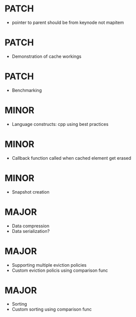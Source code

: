 # PATCH
- pointer to parent should be from keynode not mapitem

# PATCH
- Demonstration of cache workings

# PATCH
- Benchmarking

# MINOR
- Language constructs: cpp using best practices

# MINOR
- Callback function called when cached element get erased

# MINOR 
- Snapshot creation

# MAJOR 
- Data compression
- Data serialization?

# MAJOR
- Supporting multiple eviction policies
- Custom eviction policis using comparison func

# MAJOR
- Sorting
- Custom sorting using comparison func


